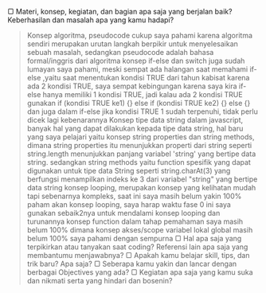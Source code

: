 ▢ Materi, konsep, kegiatan, dan bagian apa saja yang berjalan baik? Keberhasilan dan masalah apa yang kamu hadapi?
> Konsep algoritma, pseudocode cukup saya pahami karena algoritma sendiri merupakan urutan langkah berpikir untuk menyelesaikan sebuah masalah, sedangkan pseudocode adalah bahasa formal/inggris dari algoritma
> konsep if-else dan switch juga sudah lumayan saya pahami, meski sempat ada halangan saat memahami if-else ,yaitu saat menentukan kondisi TRUE dari tahun kabisat karena ada 2 kondisi TRUE, saya sempat kebingungan karena saya kira if-else hanya memiliki 1 kondisi TRUE, jadi kalau ada 2 kondisi TRUE gunakan 
if (kondisi TRUE ke1) {}
else if (kondisi TRUE ke2) {}
else {}
> dan juga dalam if-else jika kondisi TRUE 1 sudah terpenuhi, tidak perlu dicek lagi kebenarannya
> Konsep tipe data string dalam javascript, banyak hal yang dapat dilakukan kepada tipe data string, hal baru yang saya pelajari yaitu konsep string properties dan string methods, dimana string properties itu menunjukkan properti dari string seperti string.length menunjukkan panjang variabel 'string' yang bertipe data string. sedangkan string methods yaitu function spesifik yang dapat digunakan untuk tipe data String seperti string.charAt(3) yang berfungsi menampilkan indeks ke 3 dari variabel "string" yang bertipe data string
> konsep looping, merupakan konsep yang kelihatan mudah tapi sebenarnya kompleks, saat ini saya masih belum yakin 100% paham akan konsep looping, saya harap waktu fase 0 ini saya gunakan sebaik2nya untuk mendalami konsep looping dan turunannya
> konsep function dalam tahap pemahaman saya masih belum 100% dimana konsep akses/scope variabel lokal global masih belum 100% saya pahami dengan sempurna
▢ Hal apa saja yang terpikirkan atau tanyakan saat coding? Referensi lain apa saja yang membantumu menjawabnya?
▢ Apakah kamu belajar skill, tips, dan trik baru? Apa saja?
▢ Seberapa kamu yakin dan lancar dengan berbagai Objectives yang ada?
▢ Kegiatan apa saja yang kamu suka dan nikmati serta yang hindari dan bosenin?